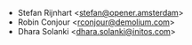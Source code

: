 - Stefan Rijnhart \<stefan@opener.amsterdam\>
- Robin Conjour \<rconjour@demolium.com\>
- Dhara Solanki \<dhara.solanki@initos.com\>
